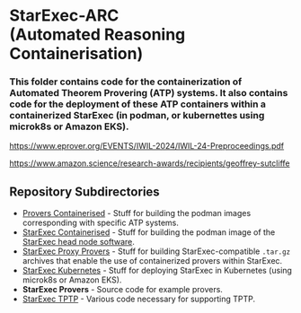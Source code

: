 # StarExec-ARC <br>(Automated Reasoning Containerisation)
### This folder contains code for the containerization of Automated Theorem Provering (ATP) systems. It also contains code for the deployment of these ATP containers within a containerized StarExec (in podman, or kubernettes using microk8s or Amazon EKS).
https://www.eprover.org/EVENTS/IWIL-2024/IWIL-24-Preproceedings.pdf

https://www.amazon.science/research-awards/recipients/geoffrey-sutcliffe

## Repository Subdirectories

- [Provers Containerised](provers-containerised/README.md) - Stuff for building the podman images corresponding with specific ATP systems.
- [StarExec Containerised](starexec-containerised/README.md) - Stuff for building the podman image of the [StarExec head node software](https://github.com/StarExecMiami/StarExec/).
- [StarExec Proxy Provers](starexec-proxy-provers/README.md) - Stuff for building StarExec-compatible `.tar.gz` archives that enable the use of containerized provers within StarExec.
- [StarExec Kubernetes](starexec-kubernetes/README.md) - Stuff for deploying StarExec in Kubernetes (using microk8s or Amazon EKS).
- **StarExec Provers** - Source code for example provers.
- [StarExec TPTP](starexec-tptp/README.md) - Various code necessary for supporting TPTP.